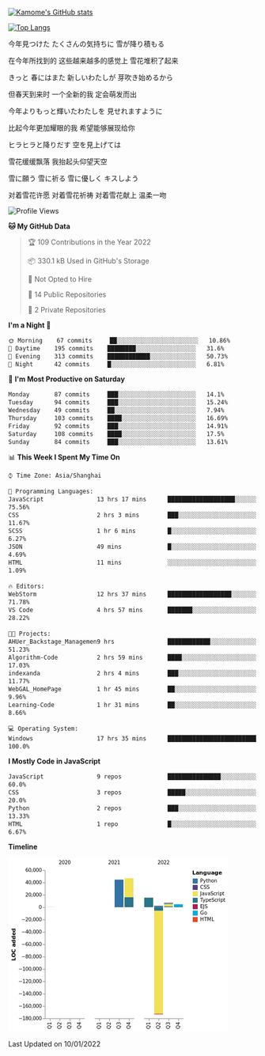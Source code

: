 [![Kamome's GitHub stats](https://github-readme-stats.vercel.app/api?username=MakinoharaShoko)](https://github.com/anuraghazra/github-readme-stats)

[![Top Langs](https://github-readme-stats.vercel.app/api/top-langs/?username=MakinoharaShoko&layout=compact)](https://github.com/anuraghazra/github-readme-stats)

今年見つけた たくさんの気持ちに 雪が降り積もる

在今年所找到的 这些越来越多的感觉上 雪花堆积了起来

きっと 春にはまた 新しいわたしが 芽吹き始めるから

但春天到来时 一个全新的我 定会萌发而出

今年よりもっと輝いたわたしを 見せれますように

比起今年更加耀眼的我 希望能够展现给你

ヒラヒラと降りだす 空を見上げては

雪花缓缓飘落 我抬起头仰望天空

雪に願う 雪に祈る 雪に優しく キスしよう

对着雪花许愿 对着雪花祈祷 对着雪花献上 温柔一吻

<!--
**MakinoharaShoko/MakinoharaShoko** is a ✨ _special_ ✨ repository because its `README.md` (this file) appears on your GitHub profile.

Here are some ideas to get you started:

- 🔭 I’m currently working on ...
- 🌱 I’m currently learning ...
- 👯 I’m looking to collaborate on ...
- 🤔 I’m looking for help with ...
- 💬 Ask me about ...
- 📫 How to reach me: ...
- 😄 Pronouns: ...
- ⚡ Fun fact: ...
-->

<!--START_SECTION:waka-->
![Profile Views](http://img.shields.io/badge/Profile%20Views-0-blue)

**🐱 My GitHub Data** 

> 🏆 109 Contributions in the Year 2022
 > 
> 📦 330.1 kB Used in GitHub's Storage 
 > 
> 🚫 Not Opted to Hire
 > 
> 📜 14 Public Repositories 
 > 
> 🔑 2 Private Repositories  
 > 
**I'm a Night 🦉** 

```text
🌞 Morning    67 commits     ██░░░░░░░░░░░░░░░░░░░░░░░   10.86% 
🌆 Daytime    195 commits    ████████░░░░░░░░░░░░░░░░░   31.6% 
🌃 Evening    313 commits    ████████████░░░░░░░░░░░░░   50.73% 
🌙 Night      42 commits     █░░░░░░░░░░░░░░░░░░░░░░░░   6.81%

```
📅 **I'm Most Productive on Saturday** 

```text
Monday       87 commits     ███░░░░░░░░░░░░░░░░░░░░░░   14.1% 
Tuesday      94 commits     ███░░░░░░░░░░░░░░░░░░░░░░   15.24% 
Wednesday    49 commits     ██░░░░░░░░░░░░░░░░░░░░░░░   7.94% 
Thursday     103 commits    ████░░░░░░░░░░░░░░░░░░░░░   16.69% 
Friday       92 commits     ███░░░░░░░░░░░░░░░░░░░░░░   14.91% 
Saturday     108 commits    ████░░░░░░░░░░░░░░░░░░░░░   17.5% 
Sunday       84 commits     ███░░░░░░░░░░░░░░░░░░░░░░   13.61%

```


📊 **This Week I Spent My Time On** 

```text
⌚︎ Time Zone: Asia/Shanghai

💬 Programming Languages: 
JavaScript               13 hrs 17 mins      ███████████████████░░░░░░   75.56% 
CSS                      2 hrs 3 mins        ███░░░░░░░░░░░░░░░░░░░░░░   11.67% 
SCSS                     1 hr 6 mins         █░░░░░░░░░░░░░░░░░░░░░░░░   6.27% 
JSON                     49 mins             █░░░░░░░░░░░░░░░░░░░░░░░░   4.69% 
HTML                     11 mins             ░░░░░░░░░░░░░░░░░░░░░░░░░   1.09%

🔥 Editors: 
WebStorm                 12 hrs 37 mins      ██████████████████░░░░░░░   71.78% 
VS Code                  4 hrs 57 mins       ███████░░░░░░░░░░░░░░░░░░   28.22%

🐱‍💻 Projects: 
AHUer_Backstage_Managemen9 hrs               ████████████░░░░░░░░░░░░░   51.23% 
Algorithm-Code           2 hrs 59 mins       ████░░░░░░░░░░░░░░░░░░░░░   17.03% 
indexanda                2 hrs 4 mins        ███░░░░░░░░░░░░░░░░░░░░░░   11.77% 
WebGAL_HomePage          1 hr 45 mins        ██░░░░░░░░░░░░░░░░░░░░░░░   9.96% 
Learning-Code            1 hr 31 mins        ██░░░░░░░░░░░░░░░░░░░░░░░   8.66%

💻 Operating System: 
Windows                  17 hrs 35 mins      █████████████████████████   100.0%

```

**I Mostly Code in JavaScript** 

```text
JavaScript               9 repos             ███████████████░░░░░░░░░░   60.0% 
CSS                      3 repos             █████░░░░░░░░░░░░░░░░░░░░   20.0% 
Python                   2 repos             ███░░░░░░░░░░░░░░░░░░░░░░   13.33% 
HTML                     1 repo              █░░░░░░░░░░░░░░░░░░░░░░░░   6.67%

```


**Timeline**

![Chart not found](https://raw.githubusercontent.com/MakinoharaShoko/MakinoharaShoko/main/charts/bar_graph.png) 


 Last Updated on 10/01/2022
<!--END_SECTION:waka-->
